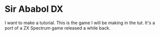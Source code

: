 Sir Ababol DX
=============

I want to make a tutorial. This is the game I will be making in the tut.  It's a port of a ZX Spectrum game released a while back.
